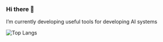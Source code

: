 ### Hi there 👋

<!--
**Sachin-2007/Sachin-2007** is a ✨ _special_ ✨ repository because its `README.md` (this file) appears on your GitHub profile.

Here are some ideas to get you started:
-->

I’m currently developing useful tools for developing AI systems

![Top Langs](https://github-readme-stats.vercel.app/api/top-langs/?username=Sachin-2007&show_icons=true&theme=github_dark)
